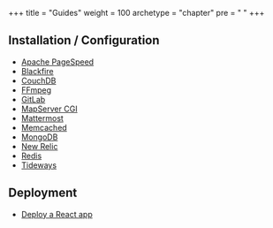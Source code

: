 +++
title = "Guides"
weight = 100
archetype = "chapter"
pre = "<i class='fas fa-fw fa-book-open'></i> "
+++

## Installation / Configuration

- [Apache PageSpeed](apache-pagespeed)
- [Blackfire](blackfire)
- [CouchDB](./couchdb)
- [FFmpeg](ffmpeg)
- [GitLab](gitlab)
- [MapServer CGI](mapserver)
- [Mattermost](mattermost)
- [Memcached](./memcached)
- [MongoDB](./mongodb)
- [New Relic](new-relic)
- [Redis](./redis)
- [Tideways](tideways)

## Deployment

- [Deploy a React app](deploy-react-app)
